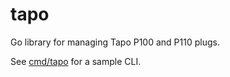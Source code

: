 # tapo

Go library for managing Tapo P100 and P110 plugs.

See [cmd/tapo](cmd/tapo) for a sample CLI.
